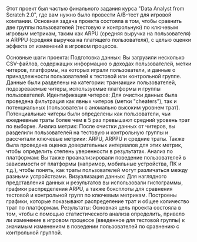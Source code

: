 Этот проект был частью финального задания курса "Data Analyst from Scratch 2.0", где вам нужно было провести A/B-тест для игровой компании. Основная задача проекта состояла в том, чтобы сравнить две группы пользователей (тестовую и контрольную) по ключевым игровым метрикам, таким как ARPU (средняя выручка на пользователя) и ARPPU (средняя выручка на платящего пользователя), с целью оценки эффекта от изменений в игровом процессе.

Основные шаги проекта:
Подготовка данных:
Вы загрузили несколько CSV-файлов, содержащих информацию о доходах пользователей, метки читеров, платформы, на которых играли пользователи, и данные о принадлежности пользователей к тестовой или контрольной группе.
Данные были разделены на категории: транзакции пользователей, подозреваемые читеры, используемые платформы и группы пользователей.
Идентификация читеров:
Для очистки данных была проведена фильтрация как явных читеров (метки "cheaters"), так и потенциальных (пользователи с аномально высоким уровнем трат).
Потенциальные читеры были определены как пользователи, чьи ежедневные траты более чем в 5 раз превышают средний уровень трат по выборке.
Анализ метрик:
После очистки данных от читеров, вы разделили пользователей на тестовую и контрольную группы и рассчитали ключевые метрики: ARPU, ARPPU и средние траты.
Также была проведена оценка доверительных интервалов для этих метрик, чтобы определить степень уверенности в результатах.
Анализ по платформам:
Вы также проанализировали поведение пользователей в зависимости от платформы (например, мобильные устройства, ПК и т.д.), чтобы понять, как траты пользователей могут различаться между разными устройствами.
Визуализация данных:
Для наглядного представления данных и результатов вы использовали гистограммы, графики распределения ARPU, а также боксплоты для сравнения тестовой и контрольной групп по ключевым метрикам.
Построены графики, которые показывают распределение трат и общее количество трат по платформам.
Результаты:
Основная цель проекта состояла в том, чтобы с помощью статистического анализа определить, привело ли изменение в игровом процессе (введенное для тестовой группы) к значимым изменениям в поведении пользователей по сравнению с контрольной группой.
